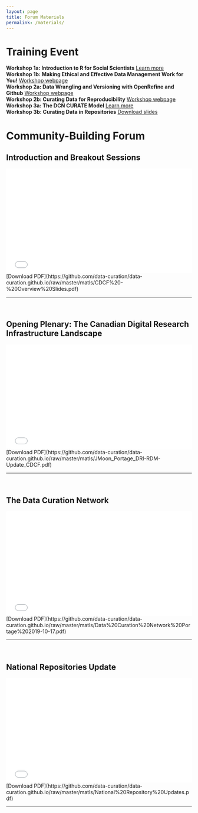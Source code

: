 ```yaml
---
layout: page
title: Forum Materials
permalink: /materials/
---
```


# Training Event
**Workshop 1a: Introduction to R for Social Scientists** [Learn more](https://datacarpentry.org/r-socialsci/)  
**Workshop 1b: Making Ethical and Effective Data Management Work for You!**  [Workshop webpage](https://data-curation.github.io/cdcf-workshop1B/)  
**Workshop 2a: Data Wrangling and Versioning with OpenRefine and Github** [Workshop webpage](https://data-curation.github.io/cdcf-workshop2A/)  
**Workshop 2b: Curating Data for Reproducibility** [Workshop webpage](https://research-reuse.github.io/)  
**Workshop 3a: The DCN CURATE Model** [Learn more](https://datacurationnetwork.org/resources/)  
**Workshop 3b: Curating Data in Repositories** [Download slides](https://github.com/data-curation/data-curation.github.io/raw/master/matls/Curating%20data%20in%20Repositories.pdf)  

# Community-Building Forum

## Introduction and Breakout Sessions
<div style="position:relative;padding-top:56.25%;">
<iframe src="//docs.google.com/viewer?url=https://github.com/data-curation/data-curation.github.io/raw/master/matls/CDCF%20-%20Overview%20Slides.pdf?dl=0&hl=en_US&embedded=true" class="gde-frame" style="position:absolute;top:0;left:0;width:100%;height:100%;border:none;" scrolling="no"></iframe>
</div>
[Download PDF](https://github.com/data-curation/data-curation.github.io/raw/master/matls/CDCF%20-%20Overview%20Slides.pdf)

<br>

---

<br>

## Opening Plenary: The Canadian Digital Research Infrastructure Landscape
<div style="position:relative;padding-top:56.25%;">
<iframe src="//docs.google.com/viewer?url=https://github.com/data-curation/data-curation.github.io/raw/master/matls/JMoon_Portage_DRI-RDM-Update_CDCF.pdf?dl=0&hl=en_US&embedded=true" class="gde-frame" style="position:absolute;top:0;left:0;width:100%;height:100%;border:none;" scrolling="no"></iframe>
</div>
[Download PDF](https://github.com/data-curation/data-curation.github.io/raw/master/matls/JMoon_Portage_DRI-RDM-Update_CDCF.pdf)

<br>

---

<br>


## The Data Curation Network	
<div style="position:relative;padding-top:56.25%;">
<iframe src="//docs.google.com/viewer?url=https://github.com/data-curation/data-curation.github.io/raw/master/matls/Data%20Curation%20Network%20Portage%202019-10-17.pdf?dl=0&hl=en_US&embedded=true" class="gde-frame" style="position:absolute;top:0;left:0;width:100%;height:100%;border:none;" scrolling="no"></iframe>
</div>
[Download PDF](https://github.com/data-curation/data-curation.github.io/raw/master/matls/Data%20Curation%20Network%20Portage%202019-10-17.pdf)

<br>

---

<br>

## National Repositories Update
<div style="position:relative;padding-top:56.25%;">
<iframe src="//docs.google.com/viewer?url=https://github.com/data-curation/data-curation.github.io/raw/master/matls/National%20Repository%20Updates.pdf?dl=0&hl=en_US&embedded=true" class="gde-frame" style="position:absolute;top:0;left:0;width:100%;height:100%;border:none;" scrolling="no"></iframe>
</div>
[Download PDF](https://github.com/data-curation/data-curation.github.io/raw/master/matls/National%20Repository%20Updates.pdf)

<br>

---

<br>

